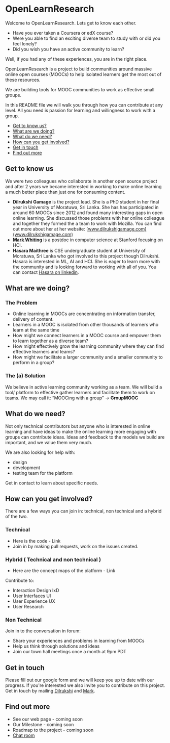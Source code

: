 # OpenLearnResearch
Welcome to OpenLearnResearch. Lets get to know each other.

* Have you ever taken a Coursera or edX course? 
* Were you able to find an exciting diverse team to study with or did you feel lonely? 
* Did you wish you have an active community to learn?

Well, if you had any of these experiences, you are in the right place. 

OpenLearnResearch is a project to build communities around massive online open courses (MOOCs) to help isolated learners get the most out of these resources.

We are building tools for MOOC communities to work as effective small groups.

In this README file we will walk you through how you can contribute at any level. All you need is passion for learning and willingness to work with a group.

* [Get to know us?](#get-to-know-us)
* [What are we doing?](#what-are-we-doing)
* [What do we need?](#what-do-we-need)
* [How can you get involved?](#how-can-you-get-involved)
* [Get in touch](#get-in-touch)
* [Find out more](#find-out-more)

## Get to know us
We were two colleagues who collaborate in another open source project and after 2 years we became interested in working to make online learning a much better place than just one for consuming content. 

* **Dilrukshi Gamage** is the project lead. She is a PhD student in her final year in University of Moratuwa, Sri Lanka. She has has participated in around 60 MOOCs since 2012 and found many interesting gaps in open online learning. She discussed those problems with her online colleague and together they formed the a team to work with Mozilla. You can find out more about her at her website: [www.dilrukshigamage.com](www.dilrukshigamage.com)
* **[Mark Whiting](www.whiting.me)** is a postdoc in computer science at Stanford focusing on HCI. 
* **Hasara Maithree** is CSE undergraduate student at University of Moratuwa, Sri Lanka who got involved to this project though Dilrukshi. Hasara is interested in ML, AI and HCI. She is eager to learn more with the community and is looking forward to working with all of you. You can contact [Hasara on linkedin](https://www.linkedin.com/in/hasara-maithree/). 

## What are we doing?
### The Problem 

* Online learning in MOOCs are concentrating on information transfer, delivery of content. 
* Learners in a MOOC is isolated from other thousands of learners who learn at the same time
* How might we connect learners in a MOOC course and empower them to learn together as a diverse team? 
* How might effectively grow the learning community where they can find effective learners and teams? 
* How might we facilitate a larger community and a smaller community to perform in a group?

### The (a) Solution

We believe in active learning community working as a team. We will build a tool/ platform to effective gather learners and facilitate them to work on teams. We may call it: “MOOCing with a group” → **GroupMOOC**

## What do we need?
Not only technical contributors but anyone who is interested in online learning and have ideas to make the online learning more engaging with groups can contribute ideas. Ideas and feedback to the models we build are important, and we value them very much. 

We are also looking for help with:
* design
* development 
* testing team for the platform

Get in contact to learn about specific needs.

## How can you get involved?
There are a few ways you can join in: technical, non technical and a hybrid of the two.

### Technical 
* Here is the code - Link 
* Join in by making pull requests, work on the issues created. 

### Hybrid ( Technical and non technical )
* Here are the concept maps of the platform - Link

 Contribute to:
* Interaction Design IxD
* User Interfaces UI
* User Experience UX 
* User Research

### Non Technical
Join in to the conversation in forum:

* Share your experiences and problems in learning from MOOCs
* Help us think through solutions and ideas 
* Join our town hall meetings once a month at 9pm PDT

## Get in touch
Please fill out our google form and we will keep you up to date with our progress. If you're interested we also invite you to contribute on this project. Get in touch by mailing [Dilrukshi](mailto:dilrukshi.gamage@gmail.com) and [Mark](mailto:mark.whiting@gmail.com).

## Find out more

* See our web page - coming soon
* Our Milestone - coming soon
* Roadmap to the project - coming soon
* [Chat room](www.gitter.im/Openlearnresearch)
